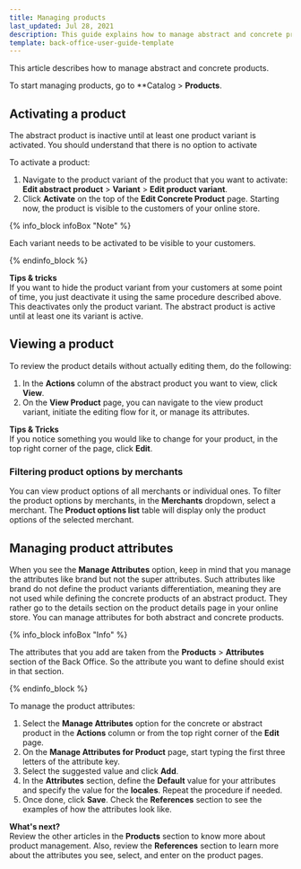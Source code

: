 ```yaml
---
title: Managing products
last_updated: Jul 28, 2021
description: This guide explains how to manage abstract and concrete products in Marketplace.
template: back-office-user-guide-template
---
```


This article describes how to manage abstract and concrete products.

To start managing products, go to **Catalog&nbsp;<span aria-label="and then">></span> **Products**.

## Activating a product

The abstract product is inactive until at least one product variant is activated. You should understand that there is no option to activate

To activate a product:
1. Navigate to the product variant of the product that you want to activate: **Edit abstract product** > **Variant** > **Edit product variant**.
2.  Click **Activate** on the top of the **Edit Concrete Product** page.
Starting now, the product is visible to the customers of your online store.

{% info_block infoBox "Note" %}

Each variant needs to be activated to be visible to your customers.

{% endinfo_block %}

**Tips & tricks**
<br>If you want to hide the product variant from your customers at some point of time, you just deactivate it using the same procedure described above. This deactivates only the product variant. The abstract product is active until at least one its variant is active.

## Viewing a product

To review the product details without actually editing them, do the following:
1. In the **Actions** column of the abstract product you want to view, click **View**.
2. On the **View Product** page, you can navigate to the view product variant, initiate the editing flow for it, or manage its attributes.

**Tips & Tricks**
<br>If you notice something you would like to change for your product, in the top right corner of the page, click **Edit**.

### Filtering product options by merchants

You can view product options of all merchants or individual ones.
To filter the product options by merchants, in the **Merchants** dropdown, select a merchant. The **Product options list** table will display only the product options of the selected merchant.

## Managing product attributes

When you see the **Manage Attributes** option, keep in mind that you manage the attributes like brand but not the super attributes. Such attributes like brand do not define the product variants differentiation, meaning they are not used while defining the concrete products of an abstract product. They rather go to the details section on the product details page in your online store. You can manage attributes for both abstract and concrete products.

{% info_block infoBox "Info" %}

The attributes that you add are taken from the **Products** > **Attributes** section of the Back Office. So the attribute you want to define should exist in that section.

{% endinfo_block %}

To manage the product attributes:
1. Select the **Manage Attributes** option for the concrete or abstract product in the **Actions** column or from the top right corner of the **Edit** page.
2. On the **Manage Attributes for Product** page, start typing the first three letters of the attribute key.
3. Select the suggested value and click **Add**.
4. In the **Attributes** section, define the **Default** value for your attributes and specify the value for the **locales**.
Repeat the procedure if needed.
5. Once done, click **Save**.
Check the **References** section to see the examples of how the attributes look like.

**What's next?**
<br>Review the other articles in the **Products** section to know more about product management. Also, review the **References** section to learn more about the attributes you see, select, and enter on the product pages.
